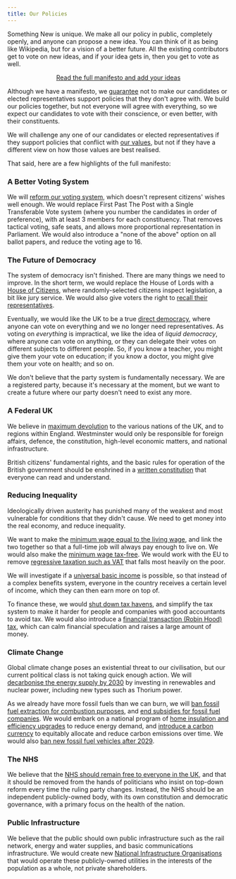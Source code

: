 ```yaml
---
title: Our Policies
---
```


Something New is unique. We make all our policy in public, completely openly, and anyone can propose a new idea. You can think of it as being like Wikipedia, but for a vision of a better future. All the existing contributors get to vote on new ideas, and if your idea gets in, then you get to vote as well.

<p style="text-align: center;">
  <a class="btn btn-primary btn-lg" href="http://openpolitics.org.uk/manifesto">Read the full manifesto and add your ideas</a>
</p>

Although we have a manifesto, we [guarantee](/our_guarantee.html) not to make our candidates or elected representatives support policies that they don't agree with. We build our policies together, but not everyone will agree with everything, so we expect our candidates to vote with their conscience, or even better, with their constituents.

We will challenge any one of our candidates or elected representatives if they support policies that conflict with [our values](/our_values.html), but not if they have a different view on how those values are best realised.

That said, here are a few highlights of the full manifesto:

### A Better Voting System

We will [reform our voting system](http://openpolitics.org.uk/manifesto/elections.html#electoral-reform), which doesn't represent citizens' wishes well enough. We would replace First Past The Post with a Single Transferable Vote system (where you number the candidates in order of preference), with at least 3 members for each constituency. That removes tactical voting, safe seats, and allows more proportional representation in Parliament. We would also introduce a "none of the above" option on all ballot papers, and reduce the voting age to 16.

### The Future of Democracy

The system of democracy isn't finished. There are many things we need to improve. In the short term, we would replace the House of Lords with a [House of Citizens](http://openpolitics.org.uk/manifesto/democracy.html#house-of-lords-reform), where randomly-selected citizens inspect legislation, a bit like jury service. We would also give voters the right to [recall their representatives](http://openpolitics.org.uk/manifesto/elections.html#recall-of-representatives).

Eventually, we would like the UK to be a true [direct democracy](http://openpolitics.org.uk/manifesto/elections.html#democracy-research), where anyone can vote on everything and we no longer need representatives. As voting on _everything_ is impractical, we like the idea of _liquid democracy_, where anyone can vote on anything, or they can delegate their votes on different subjects to different people. So, if you know a teacher, you might give them your vote on education; if you know a doctor, you might give them your vote on health; and so on.

We don't believe that the party system is fundamentally necessary. We are a registered party, because it's necessary at the moment, but we want to create a future where our party doesn't need to exist any more.

### A Federal UK

We believe in [maximum devolution](http://openpolitics.org.uk/manifesto/democracy.html#devolution) to the various nations of the UK, and to regions within England. Westminster would only be responsible for foreign affairs, defence, the constitution, high-level economic matters, and national infrastructure.

British citizens' fundamental rights, and the basic rules for operation of the British government should be enshrined in a [written constitution](http://openpolitics.org.uk/manifesto/democracy.html#written-constitution) that everyone can read and understand.

### Reducing Inequality

Ideologically driven austerity has punished many of the weakest and most vulnerable for conditions that they didn't cause. We need to get money into the real economy, and reduce inequality.

We want to make the [minimum wage equal to the living wage](http://openpolitics.org.uk/manifesto/economy.html#minimum-wage), and link the two together so that a full-time job will always pay enough to live on. We would also make the [minimum wage tax-free](http://openpolitics.org.uk/manifesto/economy.html#income-tax). We would work with the EU to remove [regressive taxation such as VAT](http://openpolitics.org.uk/manifesto/economy.html#vat) that falls most heavily on the poor.

We will investigate if a [universal basic income](http://openpolitics.org.uk/manifesto/economy.html#social-security) is possible, so that instead of a complex benefits system, everyone in the country receives a certain level of income, which they can then earn more on top of.

To finance these, we would [shut down tax havens](http://openpolitics.org.uk/manifesto/economy.html#tax-havens), and simplify the tax system to make it harder for people and companies with good accountants to avoid tax. We would also introduce a [financial transaction (Robin Hood) tax](http://openpolitics.org.uk/manifesto/economy.html#financial-transaction-tax), which can calm financial speculation and raises a large amount of money.

### Climate Change

Global climate change poses an existential threat to our civilisation, but our current political class is not taking quick enough action. We will [decarbonise the energy supply by 2030](http://openpolitics.org.uk/manifesto/energy.html#decarbonisation) by investing in renewables and nuclear power, including new types such as Thorium power.

As we already have more fossil fuels than we can burn, we will [ban fossil fuel extraction for combustion purposes](http://openpolitics.org.uk/manifesto/energy.html#fossil-fuel-industry), and [end subsidies for fossil fuel companies](http://openpolitics.org.uk/manifesto/environment.html#subsidies). We would embark on a national program of [home insulation and efficiency upgrades](http://openpolitics.org.uk/manifesto/environment.html#home-insulation) to reduce energy demand, and [introduce a carbon currency](http://openpolitics.org.uk/manifesto/environment.html#carbon-rationing) to equitably allocate and reduce carbon emissions over time. We would also [ban new fossil fuel vehicles after 2029](http://openpolitics.org.uk/manifesto/transport.html#removal-of-fossil-fuels).

### The NHS

We believe that the [NHS should remain free to everyone in the UK](http://openpolitics.org.uk/manifesto/health.html#depoliticisation-and-protection-of-the-national-health-service), and that it should be removed from the hands of politicians who insist on top-down reform every time the ruling party changes. Instead, the NHS should be an independent publicly-owned body, with its own constitution and democratic governance, with a primary focus on the health of the nation.

### Public Infrastructure

We believe that the public should own public infrastructure such as the rail network, energy and water supplies, and basic communications infrastructure. We would create new [National Infrastructure Organisations](http://openpolitics.org.uk/manifesto/infrastructure.html#national-infrastructure-in-the-national-interest) that would operate these publicly-owned utilities in the interests of the population as a whole, not private shareholders.